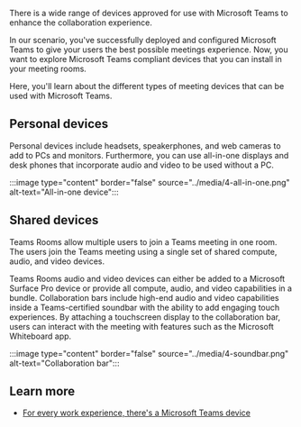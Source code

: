 There is a wide range of devices approved for use with Microsoft Teams to enhance the collaboration experience.

In our scenario, you've successfully deployed and configured Microsoft Teams to give your users the best possible meetings experience. Now, you want to explore Microsoft Teams compliant devices that you can install in your meeting rooms.

Here, you'll learn about the different types of meeting devices that can be used with Microsoft Teams.

## Personal devices

Personal devices include headsets, speakerphones, and web cameras to add to PCs and monitors. Furthermore, you can use all-in-one displays and desk phones that incorporate audio and video to be used without a PC.

:::image type="content" border="false" source="../media/4-all-in-one.png" alt-text="All-in-one device":::

## Shared devices

Teams Rooms allow multiple users to join a Teams meeting in one room. The users join the Teams meeting using a single set of shared compute, audio, and video devices.

Teams Rooms audio and video devices can either be added to a Microsoft Surface Pro device or provide all compute, audio, and video capabilities in a bundle. Collaboration bars include high-end audio and video capabilities inside a Teams-certified soundbar with the ability to add engaging touch experiences. By attaching a touchscreen display to the collaboration bar, users can interact with the meeting with features such as the Microsoft Whiteboard app.

:::image type="content" border="false" source="../media/4-soundbar.png" alt-text="Collaboration bar":::

## Learn more

- [For every work experience, there's a Microsoft Teams device](https://products.office.com/microsoft-teams/across-devices)
